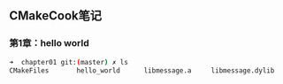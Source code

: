 ## CMakeCook笔记

### 第1章：hello world
  
```bash
➜  chapter01 git:(master) ✗ ls
CMakeFiles       hello_world      libmessage.a     libmessage.dylib
```

